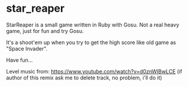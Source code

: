 # star_reaper

StarReaper is a small game written in Ruby with Gosu. Not a real heavy game, just for fun and try Gosu.

It's a shoot'em up when you try to get the high score like old game as "Space Invader".

Have fun...

Level music from: https://www.youtube.com/watch?v=d0znWIBwLCE (if author of this remix ask me to delete track, no problem, i'll do it)
